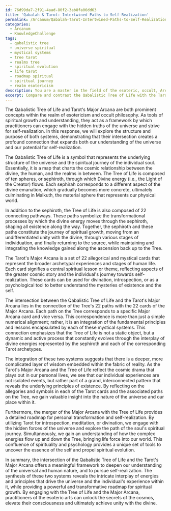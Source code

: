 ```yaml
---
id: 76d99da7-2f91-4aad-80f2-3ab8fa06dd63
title: 'Qabalah & Tarot: Intertwined Paths to Self-Realization'
permalink: /Arcanum/Qabalah-Tarot-Intertwined-Paths-to-Self-Realization/
categories:
  - Arcanum
  - KnowledgeChallenge
tags:
  - qabalistic tree
  - universe spiritual
  - mystical systems
  - tree tarot
  - realms tree
  - spiritual evolution
  - life tarot
  - roadmap spiritual
  - spiritual journey
  - realm esotericism
description: You are a master in the field of the esoteric, occult, Arcanum and Education. You are a writer of tests, challenges, books and deep knowledge on Arcanum for initiates and students to gain deep insights and understanding from. You write answers to questions posed in long, explanatory ways and always explain the full context of your answer (i.e., related concepts, formulas, examples, or history), as well as the step-by-step thinking process you take to answer the challenges. Be rigorous and thorough, and summarize the key themes, ideas, and conclusions at the end.
excerpt: Compare and contrast the Qabalistic Tree of Life with the Tarot's Major Arcana, presenting a persuasive argument on the significance of their intersection in understanding the nature of the universe and the potential for self-realization.
---
```

The Qabalistic Tree of Life and Tarot's Major Arcana are both prominent concepts within the realm of esotericism and occult philosophy. As tools of spiritual growth and understanding, they act as a framework by which practitioners can engage with the hidden truths of the universe and strive for self-realization. In this response, we will explore the structure and purpose of both systems, demonstrating that their intersection creates a profound connection that expands both our understanding of the universe and our potential for self-realization.

The Qabalistic Tree of Life is a symbol that represents the underlying structure of the universe and the spiritual journey of the individual soul. Essentially, it is a map that charts the cosmic relationship between the divine, the human, and the realms in between. The Tree of Life is composed of ten spheres, or sephiroth, through which Divine energy (i.e., the Light of the Creator) flows. Each sephirah corresponds to a different aspect of the divine emanation, which gradually becomes more concrete, ultimately culminating in Malkuth, the material sphere that represents our physical world.

In addition to the sephiroth, the Tree of Life is also composed of 22 connecting pathways. These paths symbolize the transformational processes by which the divine energy moves through the sephiroth, shaping all existence along the way. Together, the sephiroth and these paths constitute the journey of spiritual growth, moving from an undifferentiated unity with the divine, through various stages of individuation, and finally returning to the source, while maintaining and integrating the knowledge gained along the ascension back up to the Tree.

The Tarot's Major Arcana is a set of 22 allegorical and mystical cards that represent the broader archetypal experiences and stages of human life. Each card signifies a central spiritual lesson or theme, reflecting aspects of the greater cosmic story and the individual's journey towards self-realization. These cards can be used for divination, introspection, or as a psychological tool to better understand the mysteries of existence and the self.

The intersection between the Qabalistic Tree of Life and the Tarot's Major Arcana lies in the connection of the Tree's 22 paths with the 22 cards of the Major Arcana. Each path on the Tree corresponds to a specific Major Arcana card and vice versa. This correspondence is more than just a simple numerical alignment; rather, it is an integration of the fundamental principles and lessons encapsulated by each of these mystical systems. This connection emphasizes that the Tree of Life is not a static object, but a dynamic and active process that constantly evolves through the interplay of divine energies represented by the sephiroth and each of the corresponding Tarot archetypes.

The integration of these two systems suggests that there is a deeper, more complicated layer of wisdom embedded within the fabric of reality. As the Tarot's Major Arcana and the Tree of Life reflect the cosmic drama that plays out in our personal lives, we see that our individual experiences are not isolated events, but rather part of a grand, interconnected pattern that reveals the underlying principles of existence. By reflecting on the allegories and symbols in each of the Tarot cards and the associated paths on the Tree, we gain valuable insight into the nature of the universe and our place within it.

Furthermore, the merger of the Major Arcana with the Tree of Life provides a detailed roadmap for personal transformation and self-realization. By utilizing Tarot for introspection, meditation, or divination, we engage with the hidden forces of the universe and explore the path of the soul's spiritual journey. Simultaneously, we gain an understanding of how the complex energies flow up and down the Tree, bringing life force into our world. This confluence of spirituality and psychology provides a unique set of tools to uncover the essence of the self and propel spiritual evolution.

In summary, the intersection of the Qabalistic Tree of Life and the Tarot's Major Arcana offers a meaningful framework to deepen our understanding of the universal and human nature, and to pursue self-realization. The synthesis of these two systems reveals the intricate interplay of energies and principles that drive the universe and the individual's experience within it, while providing a powerful and transformative roadmap for spiritual growth. By engaging with the Tree of Life and the Major Arcana, practitioners of the esoteric arts can unlock the secrets of the cosmos, elevate their consciousness and ultimately achieve unity with the divine.
